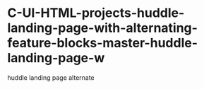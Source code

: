 # C-UI-HTML-projects-huddle-landing-page-with-alternating-feature-blocks-master-huddle-landing-page-w
huddle landing page alternate
